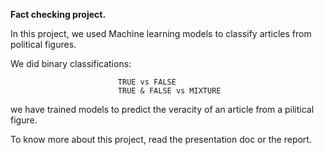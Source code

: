 






********************************Fact checking project.********************************


In this project, we used Machine learning models to classify articles from political figures.

We did binary classifications:

                            TRUE vs FALSE
                            TRUE & FALSE vs MIXTURE
                            
we have trained models to predict the veracity of an article from a pilitical figure.

To know more about this project, read the presentation doc or the report.


